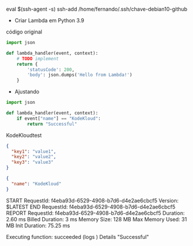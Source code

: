 
eval $(ssh-agent -s)
ssh-add /home/fernando/.ssh/chave-debian10-github


- Criar Lambda em Python 3.9

código original

~~~~python
import json

def lambda_handler(event, context):
    # TODO implement
    return {
        'statusCode': 200,
        'body': json.dumps('Hello from Lambda!')
    }
~~~~



- Ajustando

~~~~python
import json

def lambda_handler(event, context):
    if event["name"] == "KodeKloud":
        return "Successful"
~~~~



KodeKloudtest

~~~~json
{
  "key1": "value1",
  "key2": "value2",
  "key3": "value3"
}
~~~~



~~~~json
{
  "name": "KodeKloud"
}
~~~~


START RequestId: f4eba93d-6529-4908-b7d6-d4e2ae6cbcf5 Version: $LATEST
END RequestId: f4eba93d-6529-4908-b7d6-d4e2ae6cbcf5
REPORT RequestId: f4eba93d-6529-4908-b7d6-d4e2ae6cbcf5	Duration: 2.60 ms	Billed Duration: 3 ms	Memory Size: 128 MB	Max Memory Used: 31 MB	Init Duration: 75.25 ms	


Executing function: succeeded (logs )
Details
"Successful"